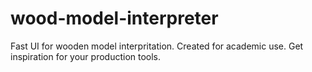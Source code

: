 # wood-model-interpreter
Fast UI for wooden model interpritation. Created for academic use. Get inspiration for your production tools.
